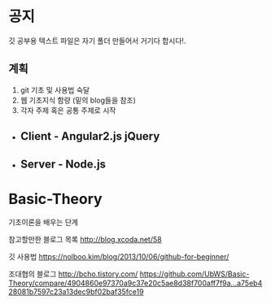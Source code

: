 # 공지
깃 공부용 텍스트 파일은 자기 폴더 만들어서 거기다 합시다!.

## 계획
1. git 기초 및 사용법 숙달
2. 웹 기초지식 함량 (밑의 blog들을 참조)
3. 각자 주제 혹은 공통 주제로 시작

- ## Client - Angular2.js jQuery
- ## Server - Node.js

# Basic-Theory
기초이론을 배우는 단계

참고할만한 블로그 목록
http://blog.xcoda.net/58

깃 사용법
https://nolboo.kim/blog/2013/10/06/github-for-beginner/

조대협의 블로그
http://bcho.tistory.com/
https://github.com/UbWS/Basic-Theory/compare/4904860e97370a9c37e20c5ae8d38f700aff7f9a...a75eb428081b7597c23a13dec9bf02baf35fce19
